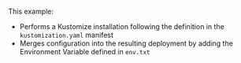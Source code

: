 This example:
- Performs a Kustomize installation following the definition in the `kustomization.yaml` manifest
- Merges configuration into the resulting deployment by adding the Environment Variable defined in `env.txt`

